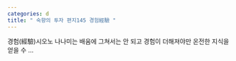 ```yaml
---
categories: d
title: " 숙향의 투자 편지145 경험經驗 "
---
```

 경험(經驗)시오노 나나미는 배움에 그쳐서는 안 되고 경험이 더해져야만 온전한 지식을 얻을 수 ... 